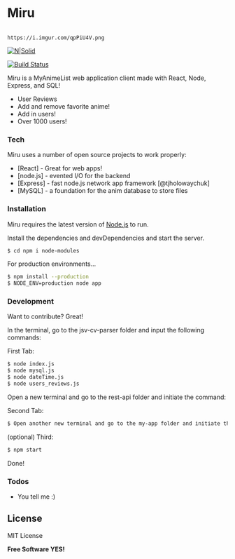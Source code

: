 #                                                           Miru

                                                https://i.imgur.com/qpPiU4V.png

[![N|Solid](https://cldup.com/dTxpPi9lDf.thumb.png)](https://nodesource.com/products/nsolid)

[![Build Status](https://travis-ci.org/joemccann/dillinger.svg?branch=master)](https://travis-ci.org/joemccann/dillinger)

Miru is a MyAnimeList web application client made with React, Node, Express, and SQL!

  - User Reviews
  - Add and remove favorite anime!
  - Add in users!
  - Over 1000 users!

### Tech

Miru uses a number of open source projects to work properly:

* [React] - Great for web apps!
* [node.js] - evented I/O for the backend
* [Express] - fast node.js network app framework [@tjholowaychuk]
* [MySQL] - a foundation for the anim database to store files


### Installation

Miru requires the latest version of [Node.js](https://nodejs.org/) to run.

Install the dependencies and devDependencies and start the server.

```sh
$ cd npm i node-modules
```

For production environments...

```sh
$ npm install --production
$ NODE_ENV=production node app
```

### Development

Want to contribute? Great!

In the terminal, go to the jsv-cv-parser folder and input the following commands:

First Tab:
```sh
$ node index.js
$ node mysql.js
$ node dateTime.js
$ node users_reviews.js
```

Open a new terminal and go to the rest-api folder and initiate the command:

Second Tab:
```sh
$ Open another new terminal and go to the my-app folder and initiate the command:
```
(optional) Third:
```sh
$ npm start
```


Done!




### Todos

 - You tell me :)

License
----

MIT License


**Free Software YES!**

